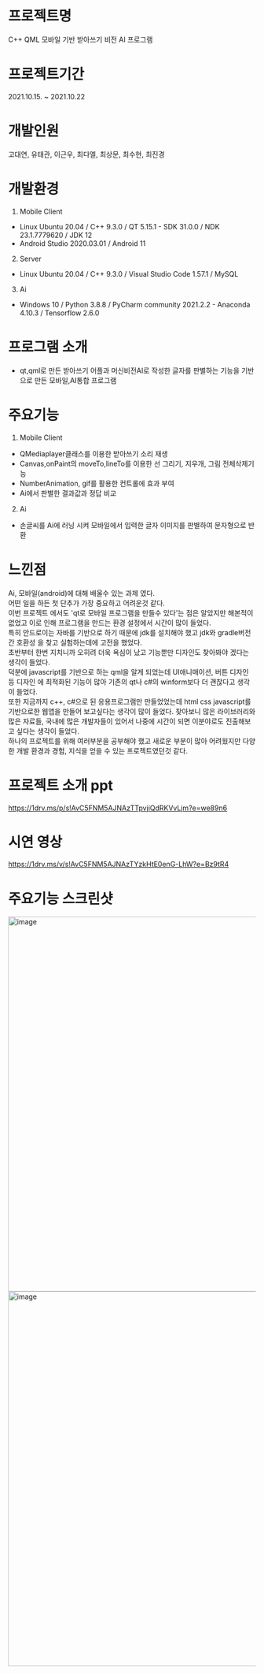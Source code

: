 # 프로젝트명
C++ QML 모바일 기반 받아쓰기 비전 AI 프로그램
# 프로젝트기간
2021.10.15. ~ 2021.10.22
# 개발인원
고대연, 유태관, 이근우, 최다엘, 최상문, 최수현, 최진경
# 개발환경
1. Mobile Client
- Linux Ubuntu 20.04 / C++ 9.3.0 / QT 5.15.1 - SDK 31.0.0 / NDK 23.1.7779620 / JDK 12
- Android Studio 2020.03.01 / Android 11
2. Server
- Linux Ubuntu 20.04 / C++ 9.3.0 / Visual Studio Code 1.57.1 / MySQL
3. Ai
- Windows 10 / Python 3.8.8 / PyCharm community 2021.2.2 - Anaconda 4.10.3 / Tensorflow 2.6.0
# 프로그램 소개
- qt,qml로 만든 받아쓰기 어플과 머신비전AI로 작성한 글자를 판별하는 기능을 기반으로 만든 모바일,AI통합 프로그램
# 주요기능
1. Mobile Client
- QMediaplayer클래스를 이용한 받아쓰기 소리 재생
- Canvas,onPaint의 moveTo,lineTo를 이용한 선 그리기, 지우개, 그림 전체삭제기능
- NumberAnimation, gif를 활용한 컨트롤에 효과 부여
- Ai에서 판별한 결과값과 정답 비교
2. Ai
- 손글씨를 Ai에 러닝 시켜 모바일에서 입력한 글자 이미지를 판별하여 문자형으로 반환
# 느낀점
Ai, 모바일(android)에 대해 배울수 있는 과제 였다.   
어떤 일을 하든 첫 단추가 가장 중요하고 어려운것 같다.  
이번 프로젝트 에서도 'qt로 모바일 프로그램을 만들수 있다'는 점은 알았지만 해본적이 없었고 이로 인해 프로그램을 만드는 환경 설정에서 시간이 많이 들었다.   
특히 안드로이는 자바를 기반으로 하기 때문에 jdk를 설치해야 했고 jdk와 gradle버전간 호환성 을 찾고 실험하는데에 고전을 했었다.   
초반부터 한번 지치니까 오히려 더욱 욕심이 났고 기능뿐만 디자인도 찾아봐야 겠다는 생각이 들었다.   
덕분에 javascript를 기반으로 하는 qml을 알게 되었는데 UI애니매이션, 버튼 디자인 등 디자인 에 최적화된 기능이 많아 기존의 qt나 c#의 winform보다 더 괜찮다고 생각이 들었다.   
또한 지금까지 c++, c#으로 된 응용프로그램만 만들었었는데 html css javascript를 기반으로한 웹앱을 만들어 보고싶다는 생각이 많이 들었다. 찾아보니 많은 라이브러리와 많은 자료들, 국내에 많은 개발자들이 있어서 나중에 시간이 되면 이분야로도 진출해보고 싶다는 생각이 들었다.    
하나의 프로젝트를 위해 여러부분을 공부해야 했고 새로운 부분이 많아 어려웠지만 다양한 개발 환경과 경험, 지식을 얻을 수 있는 프로젝트였던것 같다.   
# 프로젝트 소개 ppt
https://1drv.ms/p/s!AvC5FNM5AJNAzTTpvjiQdRKVvLjm?e=we89n6
# 시연 영상
https://1drv.ms/v/s!AvC5FNM5AJNAzTYzkHtE0enG-LhW?e=Bz9tR4
# 주요기능 스크린샷
<img width="761" alt="image" src="https://user-images.githubusercontent.com/86215246/208306749-26748366-9145-4a7f-ad89-81e1d4e33e12.png">
<img width="761" alt="image" src="https://user-images.githubusercontent.com/86215246/208306754-fa622286-6825-44a8-826b-8ddc24b732c3.png">

